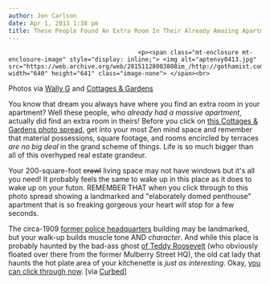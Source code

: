 ```yaml
---
author: Jen Carlson
date: Apr 1, 2013 1:38 pm
title: These People Found An Extra Room In Their Already Amazing Apartment
---
```


	
										<p><span class="mt-enclosure mt-enclosure-image" style="display: inline;"> <img alt="aptenvy0413.jpg" src="https://web.archive.org/web/20151128003808im_/http://gothamist.com/attachments/arts_jen/aptenvy0413.jpg" width="640" height="641" class="image-none"> </span><br>
<span class="photo_caption">Photos via <a href="https://web.archive.org/web/20151128003808/http://www.flickr.com/photos/wallyg/3068564055/">Wally G</a> and <a href="https://web.archive.org/web/20151128003808/http://www.cottages-gardens.com/New-York-Cottages-Gardens/March-2013/Michael-Bagley-transforms-a-Manhattan-penthouse-into-a-modern-abode-Image-Gallery/index.php?cp=10&amp;play=false&amp;si=9&amp;view=deluxeslideshow">Cottages &amp; Gardens</a></span></p>

<p>You know that dream you always have where you find an extra room in your apartment? Well these people, who <em>already had a massive apartment</em>, actually did find an extra room in theirs! Before you click on <a href="https://web.archive.org/web/20151128003808/http://www.cottages-gardens.com/New-York-Cottages-Gardens/March-2013/Michael-Bagley-transforms-a-Manhattan-penthouse-into-a-modern-abode-Image-Gallery/index.php?cp=10&amp;play=false&amp;si=9&amp;view=deluxeslideshow">this Cottages &amp; Gardens photo spread</a>, get into your most Zen mind space and remember that material possessions, square footage, and rooms encircled by terraces <em>are no big deal</em> in the grand scheme of things. Life is so much bigger than all of this overhyped real estate grandeur.</p>

<p>Your 200-square-foot <strike>crawl</strike> living space may not have windows but it&apos;s all you need! It probably feels the same to wake up in this place as it does to wake up on your futon. REMEMBER THAT when you click through to this photo spread showing a landmarked and &quot;elaborately domed penthouse&quot; apartment that is so freaking gorgeous your heart <em>will</em> stop for a few seconds. </p>

<p>The circa-1909 <a href="https://web.archive.org/web/20151128003808/http://en.wikipedia.org/wiki/240_Centre_Street">former police headquarters</a> building may be landmarked, but your walk-up builds muscle tone AND <em>character</em>. And while this place is probably haunted by the bad-ass ghost <a href="https://web.archive.org/web/20151128003808/http://gothamist.com/2013/02/27/nyc_as_seen_on_tv_the_police_commis.php">of Teddy Roosevelt</a> (who obviously floated over there from the former Mulberry Street HQ), the old cat lady that haunts the hot plate area of your kitchenette is <em>just as interesting</em>. Okay, <a href="https://web.archive.org/web/20151128003808/http://www.cottages-gardens.com/New-York-Cottages-Gardens/March-2013/Michael-Bagley-transforms-a-Manhattan-penthouse-into-a-modern-abode/">you can click through now</a>. [via <a href="https://web.archive.org/web/20151128003808/http://ny.curbed.com/archives/2013/04/01/inside_the_dome_at_a_revamped_police_building_penthouse.php">Curbed</a>]</p>					
										
									
				